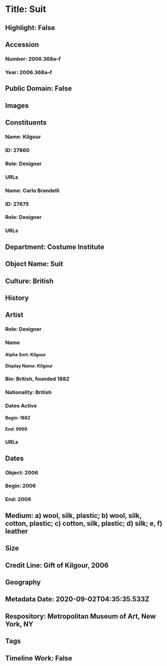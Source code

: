 # Title: Suit
## Highlight: False
## Accession
### Number: 2006.368a–f
### Year: 2006.368a–f
## Public Domain: False
## Images
## Constituents
### Name: Kilgour
### ID: 27860
### Role: Designer
### URLs
### Name: Carlo Brandelli
### ID: 27875
### Role: Designer
### URLs
## Department: Costume Institute
## Object Name: Suit
## Culture: British
## History
## Artist
### Role: Designer
### Name
#### Alpha Sort: Kilgour
#### Display Name: Kilgour
### Bio: British, founded 1882
### Nationality: British
### Dates Active
#### Begin: 1882
#### End: 9999
### URLs
## Dates
### Object: 2006
### Begin: 2006
### End: 2006
## Medium: a) wool, silk, plastic; b) wool, silk, cotton, plastic; c) cotton, silk, plastic; d) silk; e, f) leather
## Size
## Credit Line: Gift of Kilgour, 2006
## Geography
## Metadata Date: 2020-09-02T04:35:35.533Z
## Respository: Metropolitan Museum of Art, New York, NY
## Tags
## Timeline Work: False